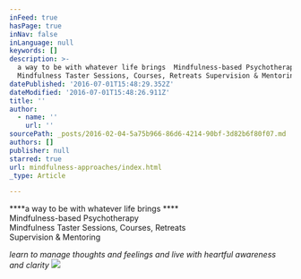 ```yaml
---
inFeed: true
hasPage: true
inNav: false
inLanguage: null
keywords: []
description: >-
  a way to be with whatever life brings  Mindfulness-based Psychotherapy 
  Mindfulness Taster Sessions, Courses, Retreats Supervision & Mentoring 
datePublished: '2016-07-01T15:48:29.352Z'
dateModified: '2016-07-01T15:48:26.911Z'
title: ''
author:
  - name: ''
    url: ''
sourcePath: _posts/2016-02-04-5a75b966-86d6-4214-90bf-3d82b6f80f07.md
authors: []
publisher: null
starred: true
url: mindfulness-approaches/index.html
_type: Article

---
```

****a way to be with whatever life brings ****  
Mindfulness-based Psychotherapy   
Mindfulness Taster Sessions, Courses, Retreats  
Supervision & Mentoring 

_learn to manage thoughts and feelings and live with heartful awareness and clarity_
![](https://the-grid-user-content.s3-us-west-2.amazonaws.com/9728026d-ecf9-4864-94bf-68792634fd44.jpg)